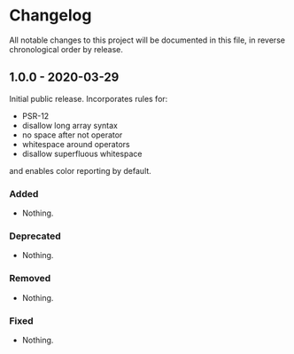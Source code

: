 # Changelog

All notable changes to this project will be documented in this file, in reverse chronological order by release.

## 1.0.0 - 2020-03-29

Initial public release. Incorporates rules for:

- PSR-12
- disallow long array syntax
- no space after not operator
- whitespace around operators
- disallow superfluous whitespace

and enables color reporting by default.

### Added

- Nothing.

### Deprecated

- Nothing.

### Removed

- Nothing.

### Fixed

- Nothing.
